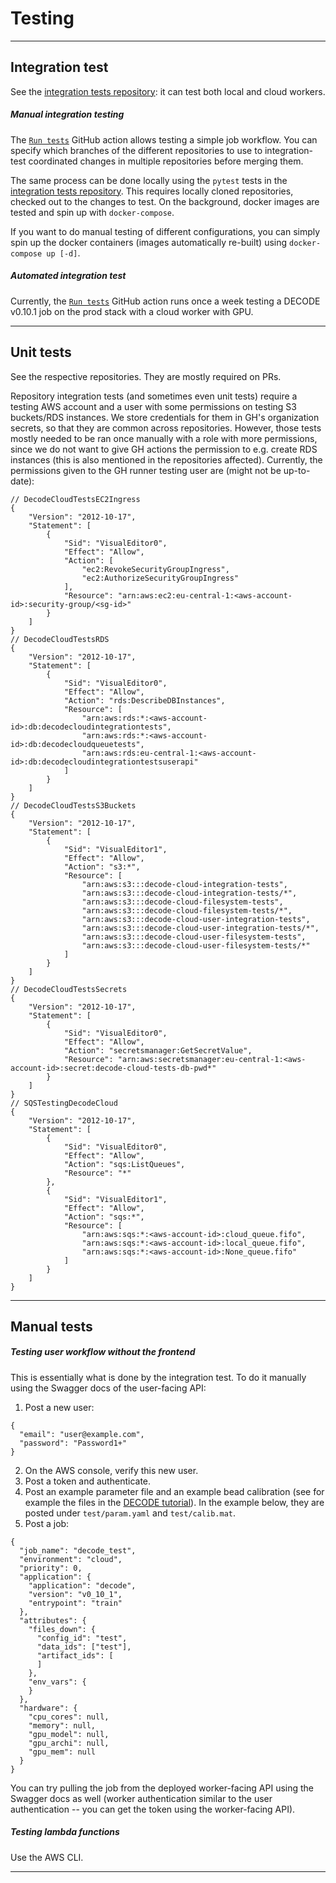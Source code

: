 # Testing

---

## Integration test
See the [integration tests repository](https://github.com/ries-lab/DECODE_Cloud_IntegrationTests): it can test both local and cloud workers.

##### Manual integration testing
The [`Run tests`](https://github.com/ries-lab/DECODE_Cloud_IntegrationTests/actions/workflows/run-tests.yaml) GitHub action allows testing a simple job workflow.
You can specify which branches of the different repositories to use to integration-test coordinated changes in multiple repositories before merging them.

The same process can be done locally using the `pytest` tests in the [integration tests repository](https://github.com/ries-lab/DECODE_Cloud_IntegrationTests).
This requires locally cloned repositories, checked out to the changes to test.
On the background, docker images are tested and spin up with `docker-compose`.

If you want to do manual testing of different configurations, you can simply spin up the docker containers (images automatically re-built) using `docker-compose up [-d]`.

##### Automated integration test
Currently, the [`Run tests`](https://github.com/ries-lab/DECODE_Cloud_IntegrationTests/actions/workflows/run-tests.yaml) GitHub action runs once a week testing a DECODE v0.10.1 job on the prod stack with a cloud worker with GPU.

---

## Unit tests
See the respective repositories.
They are mostly required on PRs.

Repository integration tests (and sometimes even unit tests) require a testing AWS account and a user with some permissions on testing S3 buckets/RDS instances.
We store credentials for them in GH's organization secrets, so that they are common across repositories.
However, those tests mostly needed to be ran once manually with a role with more permissions, since we do not want to give GH actions the permission to e.g. create RDS instances (this is also mentioned in the repositories affected).
Currently, the permissions given to the GH runner testing user are (might not be up-to-date):
```
// DecodeCloudTestsEC2Ingress
{
    "Version": "2012-10-17",
    "Statement": [
        {
            "Sid": "VisualEditor0",
            "Effect": "Allow",
            "Action": [
                "ec2:RevokeSecurityGroupIngress",
                "ec2:AuthorizeSecurityGroupIngress"
            ],
            "Resource": "arn:aws:ec2:eu-central-1:<aws-account-id>:security-group/<sg-id>"
        }
    ]
}
// DecodeCloudTestsRDS
{
    "Version": "2012-10-17",
    "Statement": [
        {
            "Sid": "VisualEditor0",
            "Effect": "Allow",
            "Action": "rds:DescribeDBInstances",
            "Resource": [
                "arn:aws:rds:*:<aws-account-id>:db:decodecloudintegrationtests",
                "arn:aws:rds:*:<aws-account-id>:db:decodecloudqueuetests",
                "arn:aws:rds:eu-central-1:<aws-account-id>:db:decodecloudintegrationtestsuserapi"
            ]
        }
    ]
}
// DecodeCloudTestsS3Buckets
{
    "Version": "2012-10-17",
    "Statement": [
        {
            "Sid": "VisualEditor1",
            "Effect": "Allow",
            "Action": "s3:*",
            "Resource": [
                "arn:aws:s3:::decode-cloud-integration-tests",
                "arn:aws:s3:::decode-cloud-integration-tests/*",
                "arn:aws:s3:::decode-cloud-filesystem-tests",
                "arn:aws:s3:::decode-cloud-filesystem-tests/*",
                "arn:aws:s3:::decode-cloud-user-integration-tests",
                "arn:aws:s3:::decode-cloud-user-integration-tests/*",
                "arn:aws:s3:::decode-cloud-user-filesystem-tests",
                "arn:aws:s3:::decode-cloud-user-filesystem-tests/*"
            ]
        }
    ]
}
// DecodeCloudTestsSecrets
{
    "Version": "2012-10-17",
    "Statement": [
        {
            "Sid": "VisualEditor0",
            "Effect": "Allow",
            "Action": "secretsmanager:GetSecretValue",
            "Resource": "arn:aws:secretsmanager:eu-central-1:<aws-account-id>:secret:decode-cloud-tests-db-pwd*"
        }
    ]
}
// SQSTestingDecodeCloud
{
    "Version": "2012-10-17",
    "Statement": [
        {
            "Sid": "VisualEditor0",
            "Effect": "Allow",
            "Action": "sqs:ListQueues",
            "Resource": "*"
        },
        {
            "Sid": "VisualEditor1",
            "Effect": "Allow",
            "Action": "sqs:*",
            "Resource": [
                "arn:aws:sqs:*:<aws-account-id>:cloud_queue.fifo",
                "arn:aws:sqs:*:<aws-account-id>:local_queue.fifo",
                "arn:aws:sqs:*:<aws-account-id>:None_queue.fifo"
            ]
        }
    ]
}
```

---

## Manual tests
##### Testing user workflow without the frontend
This is essentially what is done by the integration test.
To do it manually using the Swagger docs of the user-facing API:  

1. Post a new user:  
  ```
  {
    "email": "user@example.com",
    "password": "Password1+"
  }
  ``` 
2. On the AWS console, verify this new user.  
3. Post a token and authenticate.  
4. Post an example parameter file and an example bead calibration (see for example the files in the [DECODE tutorial](https://colab.research.google.com/drive/1uQ7w1zaqpy9EIjUdaLyte99FJIhJ6N8E?usp=sharing)).
  In the example below, they are posted under `test/param.yaml` and `test/calib.mat`.  
5. Post a job:  
```
{
  "job_name": "decode_test",
  "environment": "cloud",
  "priority": 0,
  "application": {
    "application": "decode",
    "version": "v0_10_1",
    "entrypoint": "train"
  },
  "attributes": {
    "files_down": {
      "config_id": "test",
      "data_ids": ["test"],
      "artifact_ids": [
      ]
    },
    "env_vars": {
    }
  },
  "hardware": {
    "cpu_cores": null,
    "memory": null,
    "gpu_model": null,
    "gpu_archi": null,
    "gpu_mem": null
  }
}
```

You can try pulling the job from the deployed worker-facing API using the Swagger docs as well (worker authentication similar to the user authentication -- you can get the token using the worker-facing API).

##### Testing lambda functions
Use the AWS CLI.

---
